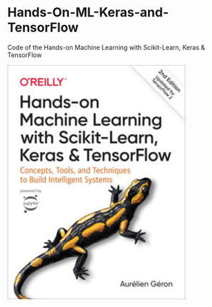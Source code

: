 # Hands-On-ML-Keras-and-TensorFlow
Code of the Hands-on Machine Learning with Scikit-Learn, Keras &amp; TensorFlow


<img align="center" alt="Coding" width="400" src="download.jfif">
